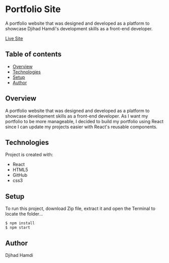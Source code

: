 # Portfolio Site

A portfolio website that was designed and developed as a platform to showcase Djihad Hamdi's development skills as a front-end developer.

[Live Site](https://629af8b47918933ae4364674--wail-hamdi-portfolio.netlify.app/)

## Table of contents

- [Overview](#overview)
- [Technologies](#technologies)
- [Setup](#setup)
- [Author](#author)

## Overview

A portfolio website that was designed and developed as a platform to showcase development skills as a front-end developer. As I want my portfolio to be more manageable, I decided to build my portfolio using React since I can update my projects easier with React's reusable components.

## Technologies

Project is created with:

- React
- HTML5
- GitHub
- css3

## Setup

To run this project, download Zip file, extract it and open the Terminal to locate the folder...

```
$ npm install
$ npm start
```

## Author

Djihad Hamdi
